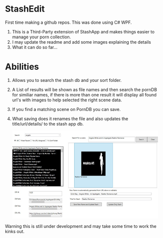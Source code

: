 # StashEdit
First time making a github repos. This was done using C# WPF.


1. This is a Third-Party extension of StashApp and makes things easier to manage your porn collection.
2. I may update the readme and add some images explaining the details
3. What it can do so far...

# Abilities
1. Allows you to search the stash db and your sort folder.
2. A List of results will be shown as file names and then search the pornDB for similiar names, if there is more than one result it will display all found url's with images to help selected
  the right scene data.
3. If you find a matching scene on PornDB you can save.
4. What saving does it renames the file and also updates the title/url/details/ to the stash app db. 

    ![image](https://github.com/Mfkisdo/StashEdit/blob/master/StashEdit/Images/Example1.jpg)

Warning this is still under development and may take some time to work the kinks out.
